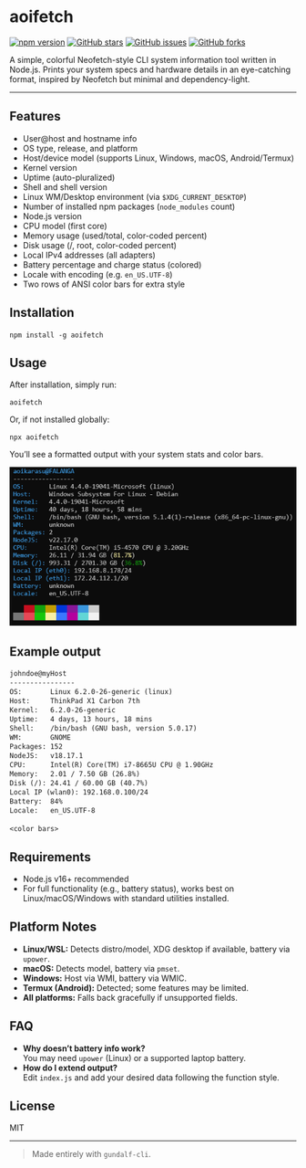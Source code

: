 # aoifetch

[![npm version](https://badge.fury.io/js/aoifetch.svg)](https://npmjs.org/package/aoifetch)
[![GitHub stars](https://img.shields.io/github/stars/aoikarasu/aoifetch?style=social)](https://github.com/aoikarasu/aoifetch/stargazers)
[![GitHub issues](https://img.shields.io/github/issues/aoikarasu/aoifetch)](https://github.com/aoikarasu/aoifetch/issues)
[![GitHub forks](https://img.shields.io/github/forks/aoikarasu/aoifetch?style=social)](https://github.com/aoikarasu/aoifetch/network/members)

A simple, colorful Neofetch-style CLI system information tool written in Node.js. Prints your system specs and hardware details in an eye-catching format, inspired by Neofetch but minimal and dependency-light.

---

## Features

- User@host and hostname info
- OS type, release, and platform
- Host/device model (supports Linux, Windows, macOS, Android/Termux)
- Kernel version
- Uptime (auto-pluralized)
- Shell and shell version
- Linux WM/Desktop environment (via `$XDG_CURRENT_DESKTOP`)
- Number of installed npm packages (`node_modules` count)
- Node.js version
- CPU model (first core)
- Memory usage (used/total, color-coded percent)
- Disk usage (/, root, color-coded percent)
- Local IPv4 addresses (all adapters)
- Battery percentage and charge status (colored)
- Locale with encoding (e.g. `en_US.UTF-8`)
- Two rows of ANSI color bars for extra style

## Installation

```
npm install -g aoifetch
```

## Usage

After installation, simply run:

```
aoifetch
```

Or, if not installed globally:

```
npx aoifetch
```

You’ll see a formatted output with your system stats and color bars.

![Sample aoifetch Output](https://raw.githubusercontent.com/aoikarasu/aoifetch/main/.github/aoifetch-sample.png)

## Example output

```
johndoe@myHost
----------------
OS:       Linux 6.2.0-26-generic (linux)
Host:     ThinkPad X1 Carbon 7th
Kernel:   6.2.0-26-generic
Uptime:   4 days, 13 hours, 18 mins
Shell:    /bin/bash (GNU bash, version 5.0.17)
WM:       GNOME
Packages: 152
NodeJS:   v18.17.1
CPU:      Intel(R) Core(TM) i7-8665U CPU @ 1.90GHz
Memory:   2.01 / 7.50 GB (26.8%)
Disk (/): 24.41 / 60.00 GB (40.7%)
Local IP (wlan0): 192.168.0.100/24
Battery:  84%
Locale:   en_US.UTF-8

<color bars>
```

## Requirements

- Node.js v16+ recommended
- For full functionality (e.g., battery status), works best on Linux/macOS/Windows with standard utilities installed.

## Platform Notes

- **Linux/WSL:** Detects distro/model, XDG desktop if available, battery via `upower`.
- **macOS:** Detects model, battery via `pmset`.
- **Windows:** Host via WMI, battery via WMIC.
- **Termux (Android):** Detected; some features may be limited.
- **All platforms:** Falls back gracefully if unsupported fields.

## FAQ

- **Why doesn’t battery info work?**  
  You may need `upower` (Linux) or a supported laptop battery.
- **How do I extend output?**  
  Edit `index.js` and add your desired data following the function style.

## License

MIT

---

> Made entirely with `gundalf-cli`.
